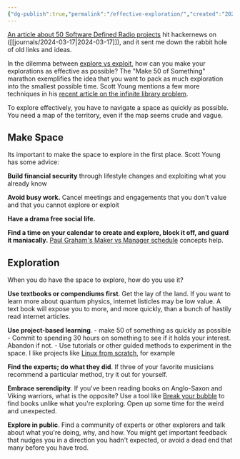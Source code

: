 ```yaml
---
{"dg-publish":true,"permalink":"/effective-exploration/","created":"2024-03-17T10:23:38.000-04:00","updated":"2024-03-17T10:23:38.000-04:00"}
---
```


[An article about 50 Software Defined Radio projects](https://blinry.org/50-things-with-sdr/) hit hackernews on ([[journals/2024-03-17\|2024-03-17]]), and it sent me down the rabbit hole of old links and ideas. 

In the dilemma between [explore vs exploit](https://www.scotthyoung.com/blog/2019/09/17/explore-exploit/), how can you make your explorations as effective as possible? The "Make 50 of Something" marathon exemplifies the idea that you want to pack as much exploration into the smallest possible time. Scott Young mentions a few more techniques in his [recent article on the infinite library problem](https://www.scotthyoung.com/blog/2024/03/12/infinite-library-problem/). 

To explore effectively, you have to navigate a space as quickly as possible. You need a map of the territory, even if the map seems crude and vague. 

## Make Space
Its important to make the space to explore in the first place. Scott Young has some advice:

**Build financial security** through lifestyle changes and exploiting what you already know

**Avoid busy work.** Cancel meetings and engagements that you don't value and that you cannot explore or exploit

**Have a drama free social life.** 

**Find a time on your calendar to create and explore, block it off, and guard it maniacally.** [Paul Graham's Maker vs Manager schedule](https://paulgraham.com/makersschedule.html) concepts help. 

## Exploration
When you do have the space to explore, how do you use it?

**Use textbooks or compendiums first**. Get the lay of the land. If you want to learn more about quantum physics, internet listicles may be low value. A text book will expose you to more, and more quickly, than a bunch of hastily read internet articles.

**Use project-based learning**. 
	- make 50 of something as quickly as possible
	- Commit to spending 30 hours on something to see if it holds your interest. Abandon if not.
	- Use tutorials or other guided methods to experiment in the space. I like projects like [Linux from scratch](https://www.linuxfromscratch.org), for example

**Find the experts; do what they did**. If three of your favorite musicians recommend a particular method, try it out for yourself. 

**Embrace serendipity**. If you've been reading books on Anglo-Saxon and Viking warriors, what is the opposite? Use a tool like [Break your bubble](https://abooklike.foo/escape) to find books unlike what you're exploring. Open up some time for the weird and unexpected.

**Explore in public**. Find a community of experts or other explorers and talk about what you're doing, why, and how. You might get important feedback that nudges you in a direction you hadn't expected, or avoid a dead end that many before you have trod.

